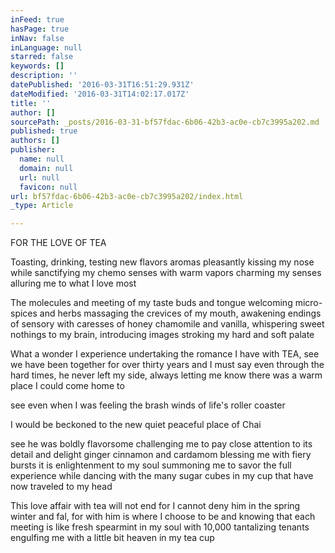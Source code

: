 ```yaml
---
inFeed: true
hasPage: true
inNav: false
inLanguage: null
starred: false
keywords: []
description: ''
datePublished: '2016-03-31T16:51:29.931Z'
dateModified: '2016-03-31T14:02:17.017Z'
title: ''
author: []
sourcePath: _posts/2016-03-31-bf57fdac-6b06-42b3-ac0e-cb7c3995a202.md
published: true
authors: []
publisher:
  name: null
  domain: null
  url: null
  favicon: null
url: bf57fdac-6b06-42b3-ac0e-cb7c3995a202/index.html
_type: Article

---
```

FOR THE LOVE OF TEA

Toasting, drinking, testing new flavors aromas pleasantly
kissing my nose while sanctifying my chemo senses with warm vapors charming my
senses alluring me to what I love most

The molecules and meeting of my taste buds and tongue welcoming
micro-spices and herbs massaging the crevices of my mouth, awakening endings of
sensory with caresses of honey chamomile and vanilla, whispering sweet nothings
to my brain, introducing images stroking my hard and soft palate

What a wonder I experience undertaking the romance I have with
TEA, see we have been together for over thirty years and I must say even
through the hard times, he never left my side, always letting me know there was
a warm place I could come home to

see even when I was feeling the brash winds of life's roller coaster

I would be beckoned to the new quiet peaceful place of Chai 

see he was boldly flavorsome challenging me to pay close attention to its
detail and delight ginger cinnamon and cardamom blessing me with fiery bursts
it is enlightenment to my soul summoning me to savor the full experience while
dancing with the many sugar cubes in my cup that have now traveled to my head

This love affair with tea will not end for I cannot deny him in
the spring winter and fal, for with him is where I choose to be and knowing
that each meeting is like fresh spearmint in my soul with 10,000 tantalizing
tenants engulfing me with a little bit heaven in my tea cup